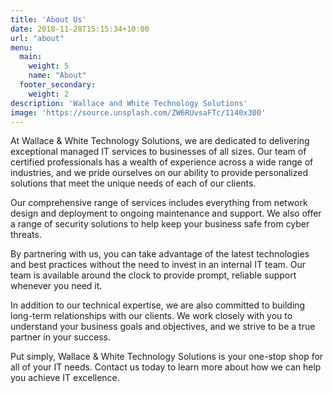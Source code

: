 ```yaml
---
title: 'About Us'
date: 2018-11-28T15:15:34+10:00
url: "about"
menu:
  main:
    weight: 5
    name: "About"
  footer_secondary:
    weight: 2
description: 'Wallace and White Technology Solutions'
image: 'https://source.unsplash.com/ZW6RUvsaFTc/1140x300'
---
```


At Wallace & White Technology Solutions, we are dedicated to delivering exceptional managed IT services to businesses of all sizes. Our team of certified professionals has a wealth of experience across a wide range of industries, and we pride ourselves on our ability to provide personalized solutions that meet the unique needs of each of our clients.

Our comprehensive range of services includes everything from network design and deployment to ongoing maintenance and support. We also offer a range of security solutions to help keep your business safe from cyber threats.

By partnering with us, you can take advantage of the latest technologies and best practices without the need to invest in an internal IT team. Our team is available around the clock to provide prompt, reliable support whenever you need it.

In addition to our technical expertise, we are also committed to building long-term relationships with our clients. We work closely with you to understand your business goals and objectives, and we strive to be a true partner in your success.

Put simply, Wallace & White Technology Solutions is your one-stop shop for all of your IT needs. Contact us today to learn more about how we can help you achieve IT excellence.
